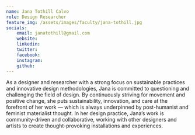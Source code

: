 ```yaml
---
name: Jana Tothill Calvo
role: Design Researcher
feature_img: /assets/images/faculty/jana-tothill.jpg
socials:
    email: janatothill@gmail.com
    website:
    linkedin:
    twitter:
    facebook:
    instagram:
    github:
---
```


As a designer and researcher with a strong focus on sustainable practices and innovative design methodologies, Jana is committed to questioning and challenging the field of design. By continuously striving for movement and positive change, she puts sustainability, innovation, and care at the forefront of her work — which is always underpinned by post-humanist and feminist materialist thought. In her design practice, Jana’s work is community-driven and collaborative, working with other designers and artists to create thought-provoking installations and experiences.